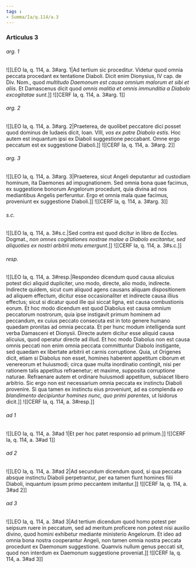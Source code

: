 ```yaml
---
tags : 
- Summa/Ia/q.114/a.3
---
```


### Articulus 3

###### arg. 1
![[LEO Ia, q. 114, a. 3#arg. 1|Ad tertium sic proceditur. Videtur quod omnia peccata procedant ex tentatione Diaboli. Dicit enim Dionysius, IV cap. de Div. Nom., quod *multitudo Daemonum est causa omnium malorum et sibi et aliis*. Et Damascenus dicit quod *omnis malitia et omnis immunditia a Diabolo excogitatae sunt*.]]
![[CERF Ia, q. 114, a. 3#arg. 1]]

###### arg. 2
![[LEO Ia, q. 114, a. 3#arg. 2|Praeterea, de quolibet peccatore dici posset quod dominus de Iudaeis dicit, Ioan. VIII, *vos ex patre Diabolo estis*. Hoc autem est inquantum ipsi ex Diaboli suggestione peccabant. Omne ergo peccatum est ex suggestione Diaboli.]]
![[CERF Ia, q. 114, a. 3#arg. 2]]

###### arg. 3
![[LEO Ia, q. 114, a. 3#arg. 3|Praeterea, sicut Angeli deputantur ad custodiam hominum, ita Daemones ad impugnationem. Sed omnia bona quae facimus, ex suggestione bonorum Angelorum procedunt, quia divina ad nos mediantibus Angelis perferuntur. Ergo et omnia mala quae facimus, proveniunt ex suggestione Diaboli.]]
![[CERF Ia, q. 114, a. 3#arg. 3]]

###### s.c.
![[LEO Ia, q. 114, a. 3#s.c.|Sed contra est quod dicitur in libro de Eccles. Dogmat., *non omnes cogitationes nostrae malae a Diabolo excitantur, sed aliquoties ex nostri arbitrii motu emergunt*.]]
![[CERF Ia, q. 114, a. 3#s.c.]]

###### resp.
![[LEO Ia, q. 114, a. 3#resp.|Respondeo dicendum quod causa alicuius potest dici aliquid dupliciter, uno modo, directe, alio modo, indirecte. Indirecte quidem, sicut cum aliquod agens causans aliquam dispositionem ad aliquem effectum, dicitur esse occasionaliter et indirecte causa illius effectus; sicut si dicatur quod ille qui siccat ligna, est causa combustionis eorum. Et hoc modo dicendum est quod Diabolus est causa omnium peccatorum nostrorum, quia ipse instigavit primum hominem ad peccandum, ex cuius peccato consecuta est in toto genere humano quaedam pronitas ad omnia peccata. Et per hunc modum intelligenda sunt verba Damasceni et Dionysii. Directe autem dicitur esse aliquid causa alicuius, quod operatur directe ad illud. Et hoc modo Diabolus non est causa omnis peccati non enim omnia peccata committuntur Diabolo instigante, sed quaedam ex libertate arbitrii et carnis corruptione. Quia, ut Origenes dicit, etiam si Diabolus non esset, homines haberent appetitum ciborum et venereorum et huiusmodi; circa quae multa inordinatio contingit, nisi per rationem talis appetitus refraenetur; et maxime, supposita corruptione naturae. Refraenare autem et ordinare huiusmodi appetitum, subiacet libero arbitrio. Sic ergo non est necessarium omnia peccata ex instinctu Diaboli provenire. Si qua tamen ex instinctu eius proveniunt, ad ea complenda *eo blandimento decipiuntur homines nunc, quo primi parentes*, ut Isidorus dicit.]]
![[CERF Ia, q. 114, a. 3#resp.]]

###### ad 1
![[LEO Ia, q. 114, a. 3#ad 1|Et per hoc patet responsio ad primum.]]
![[CERF Ia, q. 114, a. 3#ad 1]]

###### ad 2
![[LEO Ia, q. 114, a. 3#ad 2|Ad secundum dicendum quod, si qua peccata absque instinctu Diaboli perpetrantur, per ea tamen fiunt homines filii Diaboli, inquantum ipsum primo peccantem imitantur.]]
![[CERF Ia, q. 114, a. 3#ad 2]]

###### ad 3
![[LEO Ia, q. 114, a. 3#ad 3|Ad tertium dicendum quod homo potest per seipsum ruere in peccatum, sed ad meritum proficere non potest nisi auxilio divino, quod homini exhibetur mediante ministerio Angelorum. Et ideo ad omnia bona nostra cooperantur Angeli, non tamen omnia nostra peccata procedunt ex Daemonum suggestione. Quamvis nullum genus peccati sit, quod non interdum ex Daemonum suggestione proveniat.]]
![[CERF Ia, q. 114, a. 3#ad 3]]

